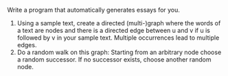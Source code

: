 Write a program that automatically generates essays for you. 
1. Using a sample text, create a directed (multi-)graph where the words of a text are nodes and there is a directed edge between u and v if u is followed by v in your sample text. Multiple occurrences lead to multiple edges.
2. Do a random walk on this graph: Starting from an arbitrary node choose a random successor. If no successor exists, choose another random node.
